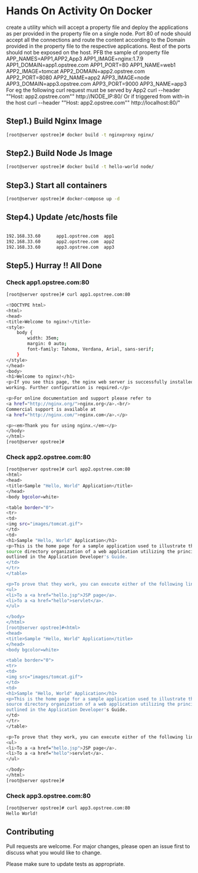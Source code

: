 # Hands On Activity On Docker

create a utility which will accept a property file and deploy the applications as per provided in the property file on a single node. Port 80 of node should accept all the connections and route the content according to the Domain provided in the property file to the respective applications. Rest of the ports should not be exposed on the host. PFB the sample of property file
APP_NAMES=APP1,APP2,App3
APP1_IMAGE=nginx:1.7.9
APP1_DOMAIN=app1.opstree.com
APP1_PORT=80
APP1_NAME=web1
APP2_IMAGE=tomcat
APP2_DOMAIN=app2.opstree.com
APP2_PORT=8080
APP2_NAME=app2
APP3_IMAGE=node
APP3_DOMAIN=app3.opstree.com
APP3_PORT=9000
APP3_NAME=app3
For eg the following curl request must be served by App2
curl --header ""Host: app2.opstree.com"" http://NODE_IP:80/
Or if triggered from with-in the host
curl --header ""Host: app2.opstree.com"" http://localhost:80/"

## Step1.) Build Nginx Image

```bash
[root@server opstree]# docker build -t nginxproxy nginx/
```
## Step2.) Build Node Js Image

```bash
[root@server opstree]# docker build -t hello-world node/
```

## Step3.) Start all containers

```bash
[root@server opstree]# docker-compose up -d
```
## Step4.) Update /etc/hosts file

```bash

192.168.33.60      app1.opstree.com  app1
192.168.33.60      app2.opstree.com  app2
192.168.33.60      app3.opstree.com  app3

```
## Step5.) Hurray !! All Done 
### Check app1.opstree.com:80

```bash
[root@server opstree]# curl app1.opstree.com:80

<!DOCTYPE html>
<html>
<head>
<title>Welcome to nginx!</title>
<style>
    body {
        width: 35em;
        margin: 0 auto;
        font-family: Tahoma, Verdana, Arial, sans-serif;
    }
</style>
</head>
<body>
<h1>Welcome to nginx!</h1>
<p>If you see this page, the nginx web server is successfully installed and
working. Further configuration is required.</p>

<p>For online documentation and support please refer to
<a href="http://nginx.org/">nginx.org</a>.<br/>
Commercial support is available at
<a href="http://nginx.com/">nginx.com</a>.</p>

<p><em>Thank you for using nginx.</em></p>
</body>
</html>
[root@server opstree]#

```


### Check app2.opstree.com:80

```bash
[root@server opstree]# curl app2.opstree.com:80
<html>
<head>
<title>Sample "Hello, World" Application</title>
</head>
<body bgcolor=white>

<table border="0">
<tr>
<td>
<img src="images/tomcat.gif">
</td>
<td>
<h1>Sample "Hello, World" Application</h1>
<p>This is the home page for a sample application used to illustrate the
source directory organization of a web application utilizing the principles
outlined in the Application Developer's Guide.
</td>
</tr>
</table>

<p>To prove that they work, you can execute either of the following links:
<ul>
<li>To a <a href="hello.jsp">JSP page</a>.
<li>To a <a href="hello">servlet</a>.
</ul>

</body>
</html>
[root@server opstree]#<html>
<head>
<title>Sample "Hello, World" Application</title>
</head>
<body bgcolor=white>

<table border="0">
<tr>
<td>
<img src="images/tomcat.gif">
</td>
<td>
<h1>Sample "Hello, World" Application</h1>
<p>This is the home page for a sample application used to illustrate the
source directory organization of a web application utilizing the principles
outlined in the Application Developer's Guide.
</td>
</tr>
</table>

<p>To prove that they work, you can execute either of the following links:
<ul>
<li>To a <a href="hello.jsp">JSP page</a>.
<li>To a <a href="hello">servlet</a>.
</ul>

</body>
</html>
[root@server opstree]#
```

 
### Check app3.opstree.com:80
``` bash
[root@server opstree]# curl app3.opstree.com:80
Hello World!
```


## Contributing
Pull requests are welcome. For major changes, please open an issue first to discuss what you would like to change.

Please make sure to update tests as appropriate.
